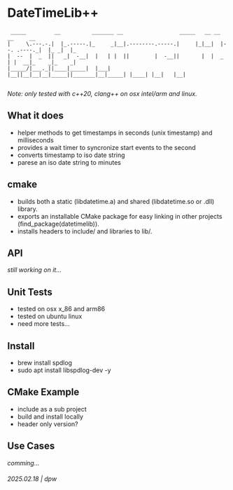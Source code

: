 # DateTimeLib++

```
 _____         __          _______ __                  _____   __ __             __     __   
|     \.---.-.|  |_.-----.|_     _|__|.--------.-----.|     |_|__|  |--. .----._|  |_ _|  |_ 
|  --  |  _  ||   _|  -__|  |   | |  ||        |  -__||       |  |  _  | |  __|_    _|_    _|
|_____/|___._||____|_____|  |___| |__||__|__|__|_____||_______|__|_____| |____| |__|   |__|  
                                                                                             
```
*Note: only tested with c++20, clang++ on osx intel/arm and linux.*

## What it does

* helper methods to get timestamps in seconds (unix timestamp) and milliseconds
* provides a wait timer to syncronize start events to the second
* converts timestamp to iso date string
* parese an iso date string to minutes

## cmake

* builds both a static (libdatetime.a) and shared (libdatetime.so or .dll) library.
* exports an installable CMake package for easy linking in other projects (find_package(datetimelib)).
* installs headers to include/ and libraries to lib/.

## API

_still working on it..._

## Unit Tests

* tested on osx x_86 and arm86
* tested on ubuntu linux
* need more tests...

## Install

* brew install spdlog
* sudo apt install libspdlog-dev -y

## CMake Example

* include as a sub project
* build and install locally
* header only version?

## Use Cases

_comming..._

###### 2025.02.18 | dpw
